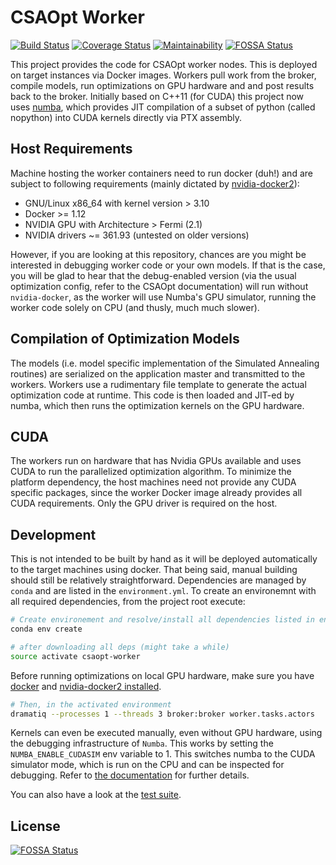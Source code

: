 # CSAOpt Worker
[![Build Status](https://travis-ci.org/d53dave/csaopt-worker.svg?branch=master)](https://travis-ci.org/d53dave/csaopt-worker)
[![Coverage Status](https://coveralls.io/repos/github/d53dave/csaopt-worker/badge.svg?branch=master)](https://coveralls.io/github/d53dave/csaopt-worker?branch=master)
[![Maintainability](https://api.codeclimate.com/v1/badges/e97f8c54e6e35787041f/maintainability)](https://codeclimate.com/github/d53dave/csaopt-worker/maintainability)
[![FOSSA Status](https://app.fossa.io/api/projects/git%2Bgithub.com%2Fd53dave%2Fcsaopt-worker.svg?type=shield)](https://app.fossa.io/projects/git%2Bgithub.com%2Fd53dave%2Fcsaopt-worker?ref=badge_shield)

This project provides the code for CSAOpt worker nodes. This is deployed on
target instances via Docker images. Workers pull work from the broker, compile
models, run optimizations on GPU hardware and and post results back to the broker.
Initially based on C++11 (for CUDA) this project now uses
[numba](http://numba.pydata.org), which provides JIT compilation of a subset
of python (called nopython) into CUDA kernels directly via PTX assembly.

## Host Requirements

Machine hosting the worker containers need to run docker (duh!) and are
subject to following requirements
(mainly dictated by [nvidia-docker2](https://github.com/NVIDIA/nvidia-docker)):

- GNU/Linux x86_64 with kernel version > 3.10
- Docker >= 1.12
- NVIDIA GPU with Architecture > Fermi (2.1)
- NVIDIA drivers ~= 361.93 (untested on older versions)

However, if you are looking at this repository, chances are you might be interested
in debugging worker code or your own models. If that is the case, you will be glad
to hear that the debug-enabled version (via the usual optimization config, refer to
the CSAOpt documentation) will run without `nvidia-docker`, as the worker will use
Numba's GPU simulator, running the worker code solely on CPU (and thusly, much much
slower).

## Compilation of Optimization Models

The models (i.e. model specific implementation of the Simulated Annealing
routines) are serialized on the application master and transmitted to the
workers. Workers use a rudimentary file template to generate the actual optimization
code at runtime. This code is then loaded and JIT-ed by numba, which then runs
the optimization kernels on the GPU hardware.

## CUDA

The workers run on hardware that has Nvidia GPUs available and uses CUDA
to run the parallelized optimization algorithm. To minimize the platform
dependency, the host machines need not provide any CUDA specific packages,
since the worker Docker image already provides all CUDA requirements.
Only the GPU driver is required on the host.

## Development

This is not intended to be built by hand as it will be deployed
automatically to the target machines using docker. That being said, manual
building should still be relatively straightforward. Dependencies are managed by
`conda` and are listed in the `environment.yml`. To create an environemnt with
all required dependencies, from the project root execute:

```bash
# Create environement and resolve/install all dependencies listed in environment.yml
conda env create

# after downloading all deps (might take a while)
source activate csaopt-worker
```

Before running optimizations on local GPU hardware, make sure you have [docker](https://docs.docker.com/install/)
and [nvidia-docker2 installed](https://github.com/NVIDIA/nvidia-docker/wiki/Installation-(version-2.0)).

```bash
# Then, in the activated environment
dramatiq --processes 1 --threads 3 broker:broker worker.tasks.actors
```

Kernels can even be executed manually, even without GPU hardware, using the debugging
infrastructure of `Numba`. This works by setting the `NUMBA_ENABLE_CUDASIM` env
variable to 1. This switches numba to the CUDA simulator mode, which is run on
the CPU and can be inspected for debugging. Refer to
[the documentation](https://numba.pydata.org/doc.html) for further details.

You can also have a look at the [test suite](tests/).

## License

[![FOSSA Status](https://app.fossa.io/api/projects/git%2Bgithub.com%2Fd53dave%2Fcsaopt-worker.svg?type=large)](https://app.fossa.io/projects/git%2Bgithub.com%2Fd53dave%2Fcsaopt-worker?ref=badge_large)

